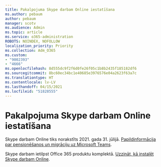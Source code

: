 ```yaml
---
title: Pakalpojuma Skype darbam Online iestatīšana
ms.author: pebaum
author: pebaum
manager: scotv
ms.audience: Admin
ms.topic: article
ms.service: o365-administration
ROBOTS: NOINDEX, NOFOLLOW
localization_priority: Priority
ms.collection: Adm_O365
ms.custom:
- "9002393"
- "4666"
ms.openlocfilehash: 8d555dc9f2f6d0fe26f05c1b8b2435f185182df6
ms.sourcegitcommit: 8bc60ec34bc1e40685e3976576e04a2623f63a7c
ms.translationtype: HT
ms.contentlocale: lv-LV
ms.lasthandoff: 04/15/2021
ms.locfileid: "51828555"
---
```

# <a name="set-up-skype-for-business-online"></a>Pakalpojuma Skype darbam Online iestatīšana

Skype darbam Online tiks norakstīts 2021. gada 31. jūlijā. [Papildinformācija par pensionēšanos un migrāciju uz Microsoft Teams](https://docs.microsoft.com/microsoftteams/skype-for-business-online-retirement).

Skype darbam ietilpst Office 365 produktu komplektā. [Uzzināt, kā instalēt Skype darbam Online](https://support.office.com/article/Install-Skype-for-Business-Online-8a618bc4-3fc8-4d5f-9d62-cf93a0494800).
